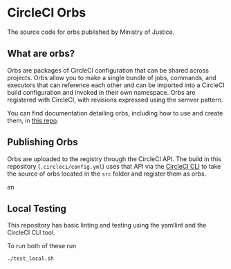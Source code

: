 # CircleCI Orbs

The source code for orbs published by Ministry of Justice.

## What are orbs?

Orbs are packages of CircleCI configuration that can be shared across projects. Orbs allow you to make a single bundle of jobs, commands, and executors that can reference each other and can be imported into a CircleCI build configuration and invoked in their own namespace. Orbs are registered with CircleCI, with revisions expressed using the semver pattern.

You can find documentation detailing orbs, including how to use and create them, in [this repo](https://github.com/CircleCI-Public/config-preview-sdk/tree/master/docs).

## Publishing Orbs

Orbs are uploaded to the registry through the CircleCI API. The build in this repository (`.circleci/config.yml`) uses that API via the [CircleCI CLI](https://github.com/CircleCI-Public/circleci-cli) to take the source of orbs located in the `src` folder and register them as orbs.

an

## Local Testing

This repository has basic linting and testing using the yamllint and the CircleCI CLI tool.

To run both of these run

```sh
./test_local.sh
```
